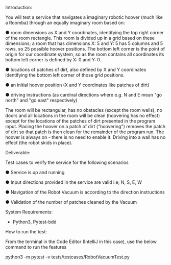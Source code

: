 Introduction:

You will test a service that navigates a imaginary robotic hoover (much like a Roomba) through an equally imaginary room based on:

  ● room dimensions as X and Y coordinates, identifying the top right corner of the room rectangle. This room is divided up in a grid based on these dimensions; a room that has dimensions X: 5 and Y: 5 has 5 columns and 5 rows, so 25 possible hoover positions. The bottom left corner is the point of origin for our coordinate system, so as the room contains all coordinates its bottom left corner is defined by X: 0 and Y: 0.
  
  ● locations of patches of dirt, also defined by X and Y coordinates identifying the bottom left corner of those grid positions.
  
  ● an initial hoover position (X and Y coordinates like patches of dirt)
  
  ● driving instructions (as cardinal directions where e.g. N and E mean "go north" and "go
east" respectively)

The room will be rectangular, has no obstacles (except the room walls), no doors and all locations in the room will be clean (hoovering has no effect) except for the locations of the patches of dirt presented in the program input.
Placing the hoover on a patch of dirt ("hoovering") removes the patch of dirt so that patch is then clean for the remainder of the program run. The hoover is always on - there is no need to enable it.
Driving into a wall has no effect (the robot skids in place).

Deliverable:

Test cases to verify the service for the following scenarios

  ● Service is up and running
  
  ● Input directions provided in the service are valid i.e; N, S, E, W
  
  ● Navigation of the Robot Vacuum is according to the direction instructions
  
  ● Validation of the number of patches cleaned by the Vacuum

System Requirements:

* Python3, Pytest-bdd

  
 How to run the test:
 
 From the terminal in the Code Editor (IntelliJ in this case), use the below command to run the features
 
 python3 -m pytest -v tests/testcases/RobotVacuumTest.py
